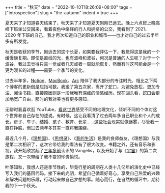 +++
title = "秋天"
date = "2022-10-10T18:26:09+08:00"
tags = ["introspection"]
slug = "the-autumn"
indent = true
+++

夏天来了才知道春天结束了，秋天来了才知道夏天刚刚已远去。晚上六点赶上晚高峰下班坐公交回来，看着夜色中络绎的行人和拥挤的公交，我看到了 2021、2020 年下班的自己，我才再次知道自己的职业和城市——也才对自己的过去半年多有所发觉。

秋天是收获的季节，刚远去的这个长夏，如果要我评估一下，我觉得这是我的一个缓慢康复期。即使是直线的光，也有波峰和波谷，何况是普通的人生呢？对于一个波谷，我过去觉得只需一觉或者几天或者一周就能恢复，然而有时这可能会是一个更为漫长的过程——需要一个季节的变化。

过去半年多，[Notion](https://reuixiy.notion.site/2948171972a045ddb3a109c7303bd452)、[MacBook](https://reuixiy.notion.site/96543360eaaf4b9a88431a75390aeec9)、[Arc](https://reuixiy.notion.site/cac428758fb74256aedaf47627ed405c) 陪伴了我大部分的专注时光，相比之下两个博客的更新倒是屈指可数。我搬了第五次家，离开了蛇口，为避免放松、更加专注、阅读书籍，直接原因则是一段我唯有深藏的情感经历。现在回头看，蛇口会更加地宽广自由，那时的我对美也有更多感知。

无聊时我喜欢逛 YouTube，[看这世界](https://reuixiy.notion.site/2cc202b5b0d64705bd4df67a5ee3af84)感受不同的地理文化，倾听不同的个体对这个世界和自己存在的述说。有时候，这让我看清了过去两年多自己职业和个人的成长。房子、车子、结婚、孩子、教育、长辈……这些社会现实就像迷雾，尽管我一直在挣脱，但过去两年多其实一直将我围绕。

最近几个月，《[理想国](https://reuixiy.notion.site/22045d74b4fd43b69c1046ea48752b13)》、《[思想录](https://reuixiy.notion.site/14ac3e0f52824e879907baa43f99f4e5)》、《[我的生活](https://reuixiy.notion.site/9304d6c258cf4a98bf47ce6e7effac0d)》是我的良师益友，《理想国》与我是第二次相识了，这次它带给我的看法有了很大改变。书籍之外，还有音乐和影视，我开始欣赏起了[三年多前](/life/ad-astra/)认识的 Vangelis，以及开始了与《[宇宙](https://reuixiy.notion.site/0e1ae14cd580462bb22b4d99c6a8305c)》的第二次旅程，又一次带给了我不变的珍贵愉悦。

叶落知秋，我想人还是季节性的，毕竟行星的周期在人类十几亿年的演化史中已经写入我们的基因代码。接下来的光阴，希望自己循着好奇心，享受自己热爱的兴趣和解决问题的乐趣，行动起来做自己梦想的事。随心而行，在自然的循环中，期待我的下一个秋天。